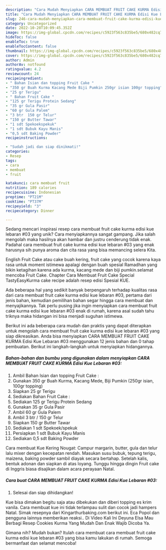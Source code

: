 ```yaml
---
description: "Cara Mudah Menyiapkan CARA MEMBUAT FRUIT CAKE KURMA Edisi Kue Lebaran #03 yang Lezat Sekali"
title: "Cara Mudah Menyiapkan CARA MEMBUAT FRUIT CAKE KURMA Edisi Kue Lebaran #03 yang Lezat Sekali"
slug: 246-cara-mudah-menyiapkan-cara-membuat-fruit-cake-kurma-edisi-kue-lebaran-03-yang-lezat-sekali
category: Uncategorized
date: 2022-10-28T10:09:45.352Z
image: https://img-global.cpcdn.com/recipes/c5923f563c835be5/680x482cq70/cara-membuat-fruit-cake-kurma-edisi-kue-lebaran-03-foto-resep-utama.jpg
hideToc: false
enableToc: true
enableTocContent: false
thumbnail: https://img-global.cpcdn.com/recipes/c5923f563c835be5/680x482cq70/cara-membuat-fruit-cake-kurma-edisi-kue-lebaran-03-foto-resep-utama.jpg
cover: https://img-global.cpcdn.com/recipes/c5923f563c835be5/680x482cq70/cara-membuat-fruit-cake-kurma-edisi-kue-lebaran-03-foto-resep-utama.jpg
author: Admin
authorAv: notfound
ratingvalue: 4.2
reviewcount: 24
recipeingredient:
- " Bahan Isian dan topping Fruit Cake "
- "350 gr Buah Kurma Kacang Mede Biji Pumkin 250gr isian 100gr topping"
- "25 gr Terigu"
- " Bahan Fruit Cake "
- "125 gr Terigu Protein Sedang"
- "35 gr Gula Pasir"
- "60 gr Gula Palem"
- "3 btr  150 gr Telur"
- "150 gr Butter Tawar"
- "1 sdt Spekoekspekuk"
- "1 sdt Bubuk Kayu Manis"
- "0,5 sdt Baking Powder"
recipeinstructions:

- "Sudah jadi dan siap dinikmati!"
categories:
- Resep
tags:
- cara
- membuat
- fruit

katakunci: cara membuat fruit 
nutrition: 189 calories
recipecuisine: Indonesian
preptime: "PT21M"
cooktime: "PT37M"
recipeyield: "3"
recipecategory: Dinner

---
```





Sedang mencari inspirasi resep cara membuat fruit cake kurma edisi kue lebaran #03 yang unik? Cara menyiapkannya sangat gampang. Jika salah mengolah maka hasilnya akan hambar dan justru cenderung tidak enak. Padahal cara membuat fruit cake kurma edisi kue lebaran #03 yang enak harusnya sih punya aroma dan cita rasa yang bisa memancing selera Kita.





English Fruit Cake atau cake buah kering, fruit cake yang cocok karena kaya rasa untuk moment istimewa apalagi dengan buah spesial Ramadhan yang bikin ketagihan karena ada kurma, kacang mede dan biji pumkin.selamat mencoba Fruit Cake. Chapter Cara Membuat Fruit Cake Special TastyEasyKurma cake recipe adalah resep edisi Spesial KUE.

Ada beberapa hal yang sedikit banyak berpengaruh terhadap kualitas rasa dari cara membuat fruit cake kurma edisi kue lebaran #03, pertama dari jenis bahan, kemudian pemilihan bahan segar hingga cara membuat dan menyajikannya. Tak perlu pusing jika ingin menyiapkan cara membuat fruit cake kurma edisi kue lebaran #03 enak di rumah, karena asal sudah tahu triknya maka hidangan ini bisa menjadi suguhan istimewa.






Berikut ini ada beberapa cara mudah dan praktis yang dapat diterapkan untuk mengolah cara membuat fruit cake kurma edisi kue lebaran #03 yang siap dikreasikan. Anda bisa menyiapkan CARA MEMBUAT FRUIT CAKE KURMA Edisi Kue Lebaran #03 menggunakan 12 jenis bahan dan 0 tahap pembuatan. Berikut ini langkah-langkah untuk menyiapkan hidangannya.

<!--inarticleads1-->

##### Bahan-bahan dan bumbu yang digunakan dalam menyiapkan CARA MEMBUAT FRUIT CAKE KURMA Edisi Kue Lebaran #03:

1. Ambil  Bahan Isian dan topping Fruit Cake :
1. Gunakan 350 gr Buah Kurma, Kacang Mede, Biji Pumkin (250gr isian, 100gr topping)
1. Siapkan 25 gr Terigu
1. Sediakan  Bahan Fruit Cake :
1. Sediakan 125 gr Terigu Protein Sedang
1. Gunakan 35 gr Gula Pasir
1. Ambil 60 gr Gula Palem
1. Ambil 3 btr / 150 gr Telur
1. Siapkan 150 gr Butter Tawar
1. Sediakan 1 sdt Spekoek/spekuk
1. Persiapkan 1 sdt Bubuk Kayu Manis
1. Sediakan 0,5 sdt Baking Powder


Cara membuat Kue Kering Nougat: Campur margarin, butter, gula dan telur lalu mixer dengan kecepatan rendah. Masukan susu bubuk, tepung terigu, maizena, baking powder sambil diayak secara bertahap. Setelah kalis, bentuk adonan dan siapkan di atas loyang. Tunggu hingga dingin Fruit cake di Inggris biasa disajikan dalam acara perayaan Natal. 

<!--inarticleads2-->

##### Cara buat CARA MEMBUAT FRUIT CAKE KURMA Edisi Kue Lebaran #03:


1. Selesai dan siap dihidangkan!

Kue bisa dimakan begitu saja atau dibekukan dan diberi topping es krim vanila. Cara membuat kue ini tidak terlampau sulit dan cocok jadi hampers Natal. Simak resepnya dari Kingarthurbaking.com berikut ini. Eca Popol dan pengguna lainnya memberikan reaksi.. Di Video Kali Ini Deyuna Elsa Mau Berbagi Resep Cookies Kurma Yang Mudah Dan Enak Wajib Dicoba Ya. 

Gimana nih? Mudah bukan? Itulah cara membuat cara membuat fruit cake kurma edisi kue lebaran #03 yang bisa kamu lakukan di rumah. Semoga bermanfaat dan selamat mencoba!
